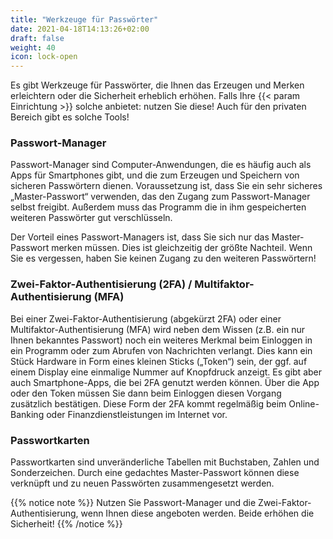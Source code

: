 ```yaml
---
title: "Werkzeuge für Passwörter"
date: 2021-04-18T14:13:26+02:00
draft: false
weight: 40
icon: lock-open
---
```



Es gibt Werkzeuge für Passwörter, die Ihnen das Erzeugen und Merken erleichtern oder die Sicherheit erheblich erhöhen. Falls Ihre {{< param Einrichtung >}} solche anbietet: nutzen Sie diese! Auch für den privaten Bereich gibt es solche Tools!


### Passwort-Manager
Passwort-Manager sind Computer-Anwendungen, die es häufig auch als Apps für Smartphones gibt, und die zum Erzeugen und Speichern von sicheren Passwörtern dienen. Voraussetzung ist, dass Sie ein sehr sicheres „Master-Passwort“ verwenden, das den Zugang zum Passwort-Manager selbst freigibt. Außerdem muss das Programm die in ihm gespeicherten weiteren Passwörter gut verschlüsseln.

Der Vorteil eines Passwort-Managers ist, dass Sie sich nur das Master-Passwort merken müssen. Dies ist gleichzeitig der größte Nachteil. Wenn Sie es vergessen, haben Sie keinen Zugang zu den weiteren Passwörtern!


### Zwei-Faktor-Authentisierung (2FA) / Multifaktor-Authentisierung (MFA)
Bei einer Zwei-Faktor-Authentisierung (abgekürzt 2FA) oder einer Multifaktor-Authentisierung (MFA) wird neben dem Wissen (z.B. ein nur Ihnen bekanntes Passwort) noch ein weiteres Merkmal beim Einloggen in ein Programm oder zum Abrufen von Nachrichten verlangt. Dies kann ein Stück Hardware in Form eines kleinen Sticks („Token“) sein, der ggf. auf einem Display eine einmalige Nummer auf Knopfdruck anzeigt. Es gibt aber auch Smartphone-Apps, die bei 2FA genutzt werden können. Über die App oder den Token müssen Sie dann beim Einloggen diesen Vorgang zusätzlich bestätigen. Diese Form der 2FA kommt regelmäßig beim Online-Banking oder Finanzdienstleistungen im Internet vor.

### Passwortkarten
Passwortkarten sind unveränderliche Tabellen mit Buchstaben, Zahlen und Sonderzeichen. Durch eine gedachtes Master-Passwort können diese verknüpft und zu neuen Passwörten zusammengesetzt werden.

{{% notice note %}}
Nutzen Sie Passwort-Manager und die Zwei-Faktor-Authentisierung, wenn Ihnen diese angeboten werden. Beide erhöhen die Sicherheit!
{{% /notice %}}